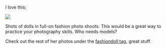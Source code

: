 I love this;

<a href="http://www.flickr.com/photos/underatree/206034778/" target="_blank" class="broken_link"><img src="http://static.flickr.com/78/206034778_3c04fbb054_m.jpg" border="0" /></a></p> 

Shots of dolls in full-on fashion photo shoots. This would be a great way to practice your photography skills. Who needs models?

Check out the rest of her photos under the <a href="http://www.flickr.com/photos/underatree/tags/fashiondoll/" target="_blank">fashiondoll tag</a>, great stuff.